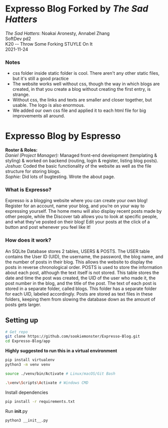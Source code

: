 # Expresso Blog Forked by *The Sad Hatters*

*The Sad Hatters*: Noakai Aronesty, Annabel Zhang  
SoftDev pd2  
K20 -- Throw Some Forking STUYLE On It  
2021-11-24

### Notes
- css folder inside static folder is cool. There aren't any other static files, but it's still a good practice
- The website works well without css, though the way in which blogs are created, in that you create a blog without creating the first entry, is strange.
- Without css, the links and texts are smaller and closer together, but usable. The logo is also enormous.
- We added our own css file and applied it to each html file for big improvements all around.

# Expresso Blog by Espresso
**Roster & Roles:**<br/>
*Daniel (Project Manager):* Managed front-end development (templating & styling) & worked on backend (routing, login & register, listing blog posts).<br/>
*Joshua:* Coded the basic functionality of the website as well as the file structure for storing blogs.<br/>
*Sophie:* Did lots of bugtesting. Wrote the about page.<br/>

### What is Expresso?
Expresso is a blogging website where you can create your own blog! Register for an account, name your blog, and you’re on your way to expressing yourself. The home menu will also display recent posts made by other people, while the Discover tab allows you to look at specific people, and what they’ve posted on their blog! Edit your posts at the click of a button and post whenever you feel like it!

### How does it work?

An SQLite Database stores 2 tables, USERS & POSTS. The USER table contains the User ID (UID), the username, the password, the blog name, and the number of posts in their blog. This allows the website to display the posts in reverse chronological order. POSTS is used to store the information about each post, although the text itself is not stored. This table stores the date and time the post was created, the UID of the user who made it, the post number in the blog, and the title of the post. The text of each post is stored in a separate folder, called blogs. This folder has a separate folder for each UID, labeled accordingly. Posts are stored as text files in these folders, keeping them from slowing the database down as the amount of posts gets larger.

## Setting up 
```bash
# Get repo
git clone https://github.com/sookiemonster/Expresso-Blog.git
cd Expresso-Blog/app
```

<b>Highly suggested to run this in a virtual environment</b>
```bash
pip install virtualenv
python3 -m venv venv
```
```bash
source ./venv/bin/Activate # Linux/macOS/Git Bash
```
```bash
.\venv\Scripts\Activate # Windows CMD
```

Install dependencies
```bash
pip install -r requirements.txt
```

Run __init__.py
```bash
python3 __init__.py
```
